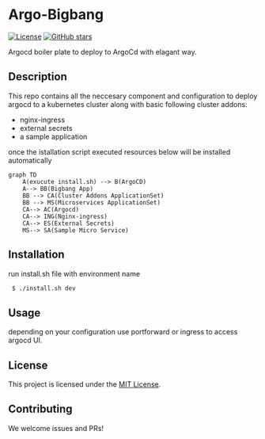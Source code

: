 <h1>Argo-Bigbang</h1>

[![License](https://img.shields.io/badge/License-Apache%202.0-blue.svg)](https://github.com/makdeniz/argo-bigbang/blob/master/LICENSE) [![GitHub stars](https://img.shields.io/github/stars/makdeniz/argo-bigbang.svg?style=social)](https://github.com/makdeniz/argo-bigbang)

Argocd boiler plate to deploy to ArgoCd with elagant way.

## Description

This repo contains all the neccesary component and configuration to deploy argocd to a kubernetes cluster along with basic following cluster addons:

* nginx-ingress
* external secrets
* a sample application

once the istallation script executed resources below will be installed automatically

```mermaid
graph TD
    A(exucute install.sh) --> B(ArgoCD)
    A--> BB(Bigbang App)
    BB --> CA(Cluster Addons ApplicationSet)
    BB --> MS(Microservices ApplicationSet)
    CA--> AC(Argocd)
    CA--> ING(Nginx-ingress)
    CA--> ES(External Secrets)
    MS--> SA(Sample Micro Service)
```



## Installation

 run install.sh file with environment name
``` bash
 $ ./install.sh dev
```
## Usage

depending on your configuration use portforward or ingress to access argocd UI.

## License

This project is licensed under the [MIT License](https://opensource.org/licenses/MIT).

## Contributing

We welcome issues and PRs!